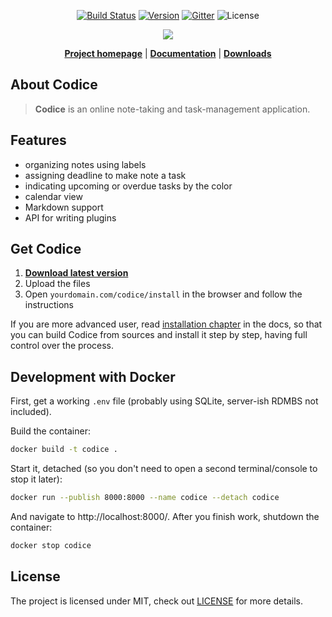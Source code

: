 <p align="center">
<a href="https://travis-ci.org/getcodice/codice"><img src="https://travis-ci.org/getcodice/codice.svg?branch=master" alt="Build Status"></a>
<a href="https://github.com/getcodice/codice/releases"><img src="https://img.shields.io/badge/version-v0.5.0-blue.svg" alt="Version"></a>
<a href="https://gitter.im/getcodice"><img src="https://img.shields.io/gitter/room/getcodice/placeholder.svg" alt="Gitter"></a>
<img src="https://img.shields.io/badge/license-MIT-3E8072.svg" alt="License">
</p>

<p align="center"><a href="http://codice.eu" target="_blank"><img src="https://codice.eu/assets/images/screenshot.png"></a></p>

<p align="center">
<strong><a href="http://codice.eu">Project homepage</a></strong> | 
<strong><a href="http://codice.eu/docs">Documentation</a></strong> |
<strong><a href="https://github.com/getcodice/codice/releases">Downloads</a></strong>
</p>

## About Codice
> **Codice** is an online note-taking and task-management application.

## Features
- organizing notes using labels
- assigning deadline to make note a task
- indicating upcoming or overdue tasks by the color
- calendar view
- Markdown support
- API for writing plugins

## Get Codice
1. **[Download latest version](https://github.com/getcodice/codice/releases)**
2. Upload the files
3. Open `yourdomain.com/codice/install` in the browser and follow the instructions

If you are more advanced user, read [installation chapter](http://codice.eu/docs) in
the docs, so that you can build Codice from sources and install it step by step, having
full control over the process.

## Development with Docker
First, get a working `.env` file (probably using SQLite, server-ish RDMBS not included).

Build the container:

```bash
docker build -t codice .
```

Start it, detached (so you don't need to open a second terminal/console to stop it later):

```bash
docker run --publish 8000:8000 --name codice --detach codice
```

And navigate to http://localhost:8000/. After you finish work, shutdown the container:

```bash
docker stop codice
```

## License
The project is licensed under MIT, check out [LICENSE](LICENSE.md) for more details.

